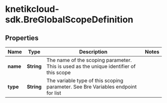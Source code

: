 # knetikcloud-sdk.BreGlobalScopeDefinition

## Properties
Name | Type | Description | Notes
------------ | ------------- | ------------- | -------------
**name** | **String** | The name of the scoping parameter. This is used as the unique identifier of this scope | 
**type** | **String** | The variable type of this scoping parameter. See Bre Variables endpoint for list | 


